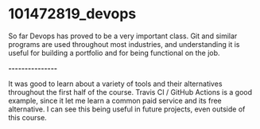 # 101472819_devops
So far Devops has proved to be a very important class.
Git and similar programs are used throughout most industries, and understanding it is useful for building a portfolio and for being functional on the job.

**---------------**

It was good to learn about a variety of tools and their alternatives throughout the first half of the course.
Travis CI / GitHub Actions is a good example, since it let me learn a common paid service and its free alternative.
I can see this being useful in future projects, even outside of this course.